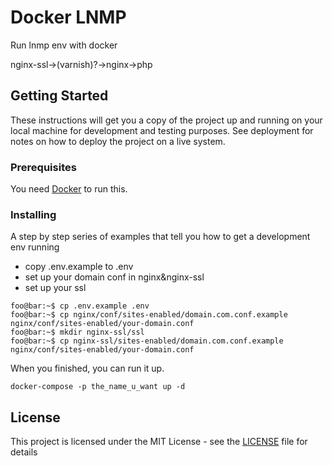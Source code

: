 # Docker LNMP

Run lnmp env with docker

nginx-ssl->(varnish)?->nginx->php

## Getting Started

These instructions will get you a copy of the project up and running on your local machine for development and testing purposes. See deployment for notes on how to deploy the project on a live system.

### Prerequisites

You need [Docker](https://docs.docker.com/docker-for-windows/install/) to run this. 

### Installing

A step by step series of examples that tell you how to get a development env running

- copy .env.example to .env
- set up your domain conf in nginx&nginx-ssl
- set up your ssl

```console
foo@bar:~$ cp .env.example .env 
foo@bar:~$ cp nginx/conf/sites-enabled/domain.com.conf.example nginx/conf/sites-enabled/your-domain.conf
foo@bar:~$ mkdir nginx-ssl/ssl 
foo@bar:~$ cp nginx-ssl/sites-enabled/domain.com.conf.example nginx/conf/sites-enabled/your-domain.conf
```
When you finished, you can run it up.

```
docker-compose -p the_name_u_want up -d
```

## License

This project is licensed under the MIT License - see the [LICENSE](LICENSE) file for details